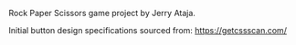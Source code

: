 Rock Paper Scissors game project by Jerry Ataja.

Initial button design specifications sourced from: https://getcssscan.com/